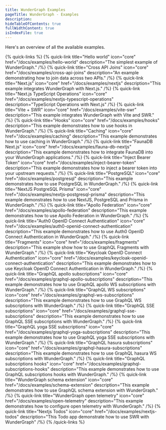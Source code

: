 ```yaml
---
title: WunderGraph Examples
pageTitle: WunderGraph - Examples
description:
hideTableOfContents: true
fullWidthContent: true
isIndexFile: true
---
```


Here's an overview of all the available examples.

{% quick-links %}
{% quick-link title="Hello world" icon="core" href="/docs/examples/hello-world" description="The simplest example of WunderGraph." /%}
{% quick-link title="Cross API Joins" icon="core" href="/docs/examples/cross-api-joins" description="An example demonstrating how to join data across two APIs." /%}
{% quick-link title="Next.js" icon="core" href="/docs/examples/nextjs" description="This example integrates WunderGraph with Next.js." /%}
{% quick-link title="Next.js TypeScript Operations" icon="core" href="/docs/examples/nextjs-typescript-operations" description="TypeScript Operations with Next.js" /%}
{% quick-link title="Vite + SWR" icon="core" href="/docs/examples/vite-swr" description="This example integrates WunderGraph with Vite and SWR." /%}
{% quick-link title="Hooks" icon="core" href="/docs/examples/hooks" description="This example demonstrates how to use hooks in WunderGraph." /%}
{% quick-link title="Caching" icon="core" href="/docs/examples/caching" description="This example demonstrates how to use caching in WunderGraph." /%}
{% quick-link title="FaunaDB Next.js" icon="core" href="/docs/examples/fauna-db-nextjs" description="This example demonstrates how to integrate FaunaDB into your WunderGraph applications." /%}
{% quick-link title="Inject Bearer Token" icon="core" href="/docs/examples/inject-bearer-token" description="This example demonstrates how to inject a bearer token into your upstream requests." /%}
{% quick-link title="PostgreSQL" icon="core" href="/docs/examples/postgresql" description="This example demonstrates how to use PostgreSQL in WunderGraph." /%}
{% quick-link title="NextJS PostgreSQL Prisma" icon="core" href="/docs/examples/nextjs-postgresql-prisma" description="This example demonstrates how to use NextJS, PostgreSQL and Prisma in WunderGraph." /%}
{% quick-link title="Apollo Federation" icon="core" href="/docs/examples/apollo-federation" description="This example demonstrates how to use Apollo Federation in WunderGraph." /%}
{% quick-link title="Auth0 OpenID Connect Authentication" icon="core" href="/docs/examples/auth0-openid-connect-authentication" description="This example demonstrates how to use Auth0 OpenID Connect Authentication in WunderGraph." /%}
{% quick-link title="Fragments" icon="core" href="/docs/examples/fragments" description="This example show how to use GraphQL Fragments with WunderGraph." /%}
{% quick-link title="Keycloak OpenID Connect Authentication" icon="core" href="/docs/examples/keycloak-openid-connect-authentication" description="This example demonstrates how to use Keycloak OpenID Connect Authentication in WunderGraph." /%}
{% quick-link title="GraphQL apollo subscriptions" icon="core" href="/docs/examples/graphql-apollo-subscriptions" description="This example demonstrates how to use GraphQL apollo WS subscriptions with WunderGraph." /%}
{% quick-link title="GraphQL WS subscriptions" icon="core" href="/docs/examples/graphql-ws-subscriptions" description="This example demonstrates how to use GraphQL WS subscriptions with WunderGraph." /%}
{% quick-link title="GraphQL SSE subscriptions" icon="core" href="/docs/examples/graphql-sse-subscriptions" description="This example demonstrates how to use GraphQL SSE subscriptions with WunderGraph." /%}
{% quick-link title="GraphQL yoga SSE subscriptions" icon="core" href="/docs/examples/graphql-yoga-subscriptions" description="This example demonstrates how to use GraphQL yoga SSE subscriptions with WunderGraph." /%}
{% quick-link title="GraphQL hasura subscriptions" icon="core" href="/docs/examples/graphql-hasura-subscriptions" description="This example demonstrates how to use GraphQL hasura WS subscriptions with WunderGraph." /%}
{% quick-link title="GraphQL subscriptions hooks" icon="core" href="/docs/examples/graphql-subscriptions-hooks" description="This example demonstrates how to use GraphQL subscriptions hooks with WunderGraph." /%}
{% quick-link title="WunderGraph schema extension" icon="core" href="/docs/examples/schema-extension" description="This example demonstrates how to use GraphQL schema extension with WunderGraph." /%}
{% quick-link title="WunderGraph open telemetry" icon="core" href="/docs/examples/open-telemetry" description="This example demonstrates how to configure open telemetry with WunderGraph." /%}
{% quick-link title="Nextjs Todos" icon="core" href="/docs/examples/nextjs-todos" description="This Todo app demonstrate how to use SWR with WunderGraph" /%}
{% /quick-links %}
